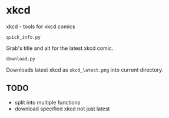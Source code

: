 # xkcd
xkcd - tools for xkcd comics

    quick_info.py
Grab's title and alt for the latest xkcd comic.

    download.py
Downloads latest xkcd as `xkcd_latest.png` into current directory.

## TODO

- split into multiple functions
- download specified xkcd not just latest